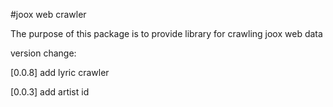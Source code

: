 #joox web crawler

The purpose of this package is to provide library for crawling joox web data

version change:

[0.0.8]
add lyric crawler

[0.0.3]
add artist id

